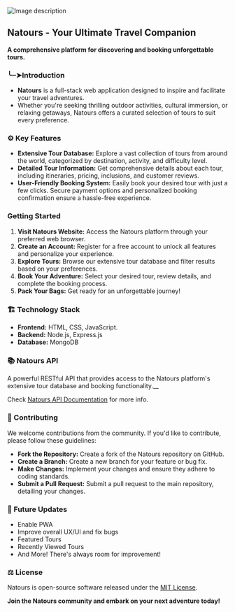 ![Image description](https://www.natours.dev/img/logo-green.png)
## **Natours - Your Ultimate Travel Companion**

**A comprehensive platform for discovering and booking unforgettable tours.**

### ╰┈➤Introduction

* **Natours** is a full-stack web application designed to inspire and facilitate your travel adventures.
* Whether you're seeking thrilling outdoor activities, cultural immersion, or relaxing getaways, Natours offers a curated selection of tours to suit every preference.

### ⚙️ Key Features

* **Extensive Tour Database:** Explore a vast collection of tours from around the world, categorized by destination, activity, and difficulty level.
* **Detailed Tour Information:** Get comprehensive details about each tour, including itineraries, pricing, inclusions, and customer reviews.
* **User-Friendly Booking System:** Easily book your desired tour with just a few clicks. Secure payment options and personalized booking confirmation ensure a hassle-free experience.


### Getting Started

1. **Visit Natours Website:** Access the Natours platform through your preferred web browser.
2. **Create an Account:** Register for a free account to unlock all features and personalize your experience.
3. **Explore Tours:** Browse our extensive tour database and filter results based on your preferences.
4. **Book Your Adventure:** Select your desired tour, review details, and complete the booking process.
5. **Pack Your Bags:** Get ready for an unforgettable journey!

### 🏗️ Technology Stack 

* **Frontend:** HTML, CSS, JavaScript.
* **Backend:** Node.js, Express.js
* **Database:** MongoDB

### 📚 Natours API 
 A powerful RESTful API that provides access to the Natours platform's extensive tour database and booking functionality.__

Check [Natours API Documentation](https://documenter.getpostman.com/view/38108708/2sAXqs72uv) for more info.

### 🤝 Contributing

We welcome contributions from the community. If you'd like to contribute, please follow these guidelines:

* **Fork the Repository:** Create a fork of the Natours repository on GitHub.
* **Create a Branch:** Create a new branch for your feature or bug fix.
* **Make Changes:** Implement your changes and ensure they adhere to coding standards.
* **Submit a Pull Request:** Submit a pull request to the main repository, detailing your changes.

### 🚀 Future Updates
* Enable PWA
* Improve overall UX/UI and fix bugs
* Featured Tours
* Recently Viewed Tours
* And More! There's always room for improvement!
### ⚖️ License

Natours is open-source software released under the [MIT License](https://opensource.org/licenses/MIT).

**Join the Natours community and embark on your next adventure today!**
